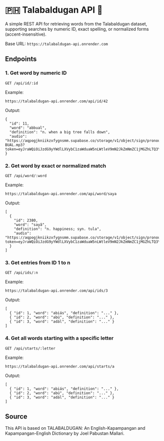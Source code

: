 # 🇵🇭 Talabaldugan API 📖

A simple REST API for retrieving words from the Talabaldugan dataset, supporting searches by numeric ID, exact spelling, or normalized forms (accent-insensitive).

Base URL: `https://talabaldugan-api.onrender.com`

## Endpoints

### 1. Get word by numeric ID

```
GET /api/id/:id
```

Example:

```
https://talabaldugan-api.onrender.com/api/id/42
```

Output:
```
{
  "id": 11,
  "word": "abbual",
  "definition": "n. when a big tree falls down",
  "audio": "https://aqpogjkniikzxfygnsmm.supabase.co/storage/v1/object/sign/pronouncation/A/AB-BUAL.mp3?token=eyJraWQiOiJzdG9yYWdlLXVybC1zaWduaW5nLWtleV9mN2JkZmNmZC1jMGZhLTQ3YWUtYTc0Ni02ZDBlZjEyMDUzOTIiLCJhbGciOiJIUzI1NiJ9.eyJ1cmwiOiJwcm9ub3VuY2F0aW9uL0EvQUItQlVBTC5tcDMiLCJpYXQiOjE3NTQ4MDI5MzIsImV4cCI6MTkxMjQ4MjkzMn0.eaDjlnUcwuTSq3gUW1PTWYfHvS_cnZIqcIzrqupWATU"
}
```


### 2. Get word by exact or normalized match

```
GET /api/word/:word
```

Example:

```
https://talabaldugan-api.onrender.com/api/word/saya
```

Output:
```
[
  {
    "id": 2380,
    "word": "sayâ",
    "definition": "n. happiness; syn. tula",
    "audio": "https://aqpogjkniikzxfygnsmm.supabase.co/storage/v1/object/sign/pronouncation/S/SAYA.mp3?token=eyJraWQiOiJzdG9yYWdlLXVybC1zaWduaW5nLWtleV9mN2JkZmNmZC1jMGZhLTQ3YWUtYTc0Ni02ZDBlZjEyMDUzOTIiLCJhbGciOiJIUzI1NiJ9.eyJ1cmwiOiJwcm9ub3VuY2F0aW9uL1MvU0FZQS5tcDMiLCJpYXQiOjE3NTQ4MzQ0NTIsImV4cCI6MjEzMzI2NjQ1Mn0.iu5mTJJHlEJMDgtuM3XMdWA0khLG9_KkHdMNY3uKFus"
  }
]
```

### 3. Get entries from ID 1 to n

```
GET /api/ids/:n
```

Example:

```
https://talabaldugan-api.onrender.com/api/ids/3
```

Output:
```
[
  { "id": 1, "word": "abiás", "definition": "..." },
  { "id": 2, "word": "abú", "definition": "..." },
  { "id": 3, "word": "adál", "definition": "..." }
]
```

### 4. Get all words starting with a specific letter

```
GET /api/starts/:letter
```

Example:

```
https://talabaldugan-api.onrender.com/api/starts/a
```

Output:
```
[
  { "id": 1, "word": "abiás", "definition": "..." },
  { "id": 2, "word": "abú", "definition": "..." },
  { "id": 3, "word": "adál", "definition": "..." }
]
```


## Source

This API is based on TALABALDUGAN: An English-Kapampangan and Kapampangan-English Dictionary by Joel Pabustan Mallari.


